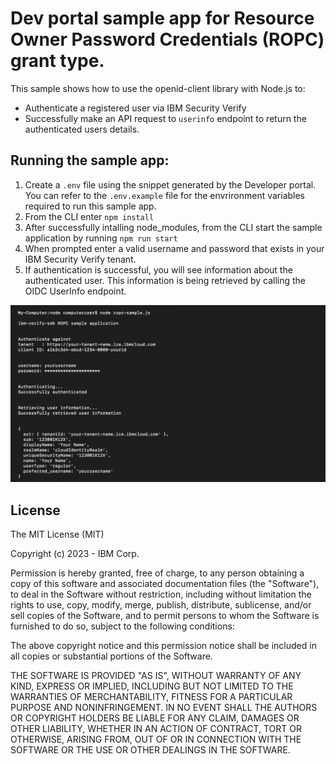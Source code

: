 # Dev portal sample app for Resource Owner Password Credentials (ROPC) grant type.

This sample shows how to use the openid-client library with Node.js to:
- Authenticate a registered user via IBM Security Verify
- Successfully make an API request to `userinfo` endpoint to return the authenticated users details.

## Running the sample app:
1. Create a `.env` file using the snippet generated by the Developer portal. You can refer to the `.env.example` file for the envrironment variables required to run this sample app.
2. From the CLI enter `npm install`
3. After successfully intalling node_modules, from the CLI start the sample application by running `npm run start`
4. When prompted enter a valid username and password that exists in your IBM Security Verify tenant.
5. If authentication is successful, you will see information about the authenticated user. This information is being retrieved by calling the OIDC UserInfo endpoint.


![screenshot](screenshot.png)



## License

The MIT License (MIT)

Copyright (c) 2023 - IBM Corp. 

Permission is hereby granted, free of charge, to any person obtaining a copy of this software and associated documentation files (the "Software"), to deal in the Software without restriction, including without limitation the rights to use, copy, modify, merge, publish, distribute, sublicense, and/or sell copies of the Software, and to permit persons to whom the Software is furnished to do so, subject to the following conditions:

The above copyright notice and this permission notice shall be included in all copies or substantial portions of the Software.

THE SOFTWARE IS PROVIDED "AS IS", WITHOUT WARRANTY OF ANY KIND, EXPRESS OR IMPLIED, INCLUDING BUT NOT LIMITED TO THE WARRANTIES OF MERCHANTABILITY, FITNESS FOR A PARTICULAR PURPOSE AND NONINFRINGEMENT. IN NO EVENT SHALL THE AUTHORS OR COPYRIGHT HOLDERS BE LIABLE FOR ANY CLAIM, DAMAGES OR OTHER LIABILITY, WHETHER IN AN ACTION OF CONTRACT, TORT OR OTHERWISE, ARISING FROM, OUT OF OR IN CONNECTION WITH THE SOFTWARE OR THE USE OR OTHER DEALINGS IN THE SOFTWARE.

